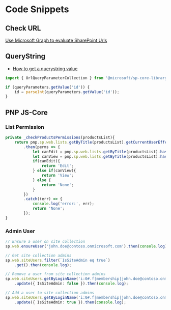 # Code Snippets

## Check URL

 [Use Microsoft Graph to evaluate SharePoint Urls](https://github.com/SharePoint/sp-dev-fx-webparts/blob/dev/samples/react-graph-evalurl/src/webparts/graphEvalUrl/components/GraphEvalClient.ts)

## QueryString

- [How to get a querystring value](http://www.dotnetmafia.com/blogs/dotnettipoftheday/archive/2018/09/11/spfx-basics-how-to-get-a-query-string-value.aspx)

```ts
import { UrlQueryParameterCollection } from '@microsoft/sp-core-library';

if (queryParameters.getValue('id')) {
    id = parseInt(queryParameters.getValue('id'));
}
```

## PNP JS-Core

### List Permission

```ts
private _checkProductsPermissions(productsList){
    return pnp.sp.web.lists.getByTitle(productsList).getCurrentUserEffectivePermissions()
        .then(perms => {
            let canEdit = pnp.sp.web.lists.getByTitle(productsList).hasPermissions(perms, PermissionKind.EditListItems);
            let canView = pnp.sp.web.lists.getByTitle(productsList).hasPermissions(perms, PermissionKind.ViewListItems);
            if(canEdit){
                return 'Edit';
            } else if(canView){
                return 'View';
            } else {
                return 'None';
            }
        })
        .catch((err) => {
            console.log('error:', err);
            return 'None';
        });
}
```

### Admin User

```ts
// Ensure a user on site collection
sp.web.ensureUser('john.doe@contoso.onmicrosoft.com').then(console.log);

// Get site collection admins
sp.web.siteUsers.filter(`IsSiteAdmin eq true`)
    .get().then(console.log);

// Remove a user from site collection admins
sp.web.siteUsers.getByLoginName('i:0#.f|membership|john.doe@contoso.onmicrosoft.com')
    .update({ IsSiteAdmin: false }).then(console.log);

// Add a user to site collection admins
sp.web.siteUsers.getByLoginName('i:0#.f|membership|john.doe@contoso.onmicrosoft.com')
    .update({ IsSiteAdmin: true }).then(console.log);
```
